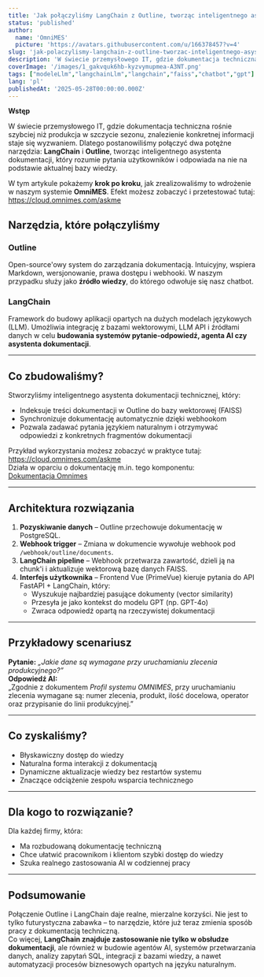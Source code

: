 ```yaml
---
title: 'Jak połączyliśmy LangChain z Outline, tworząc inteligentnego asystenta dokumentacji w OmniMES - nowoczesny chatbot'
status: 'published'
author:
  name: 'OmniMES'
  picture: 'https://avatars.githubusercontent.com/u/166378457?v=4'
slug: 'jak-polaczylismy-langchain-z-outline-tworzac-inteligentnego-asystenta-dokumentacji-w-omnimes-nowoczesny-chatbot'
description: 'W świecie przemysłowego IT, gdzie dokumentacja techniczna rośnie szybciej niż produkcja w szczycie sezonu, znalezienie konkretnej informacji staje się wyzwaniem. Dlatego postanowiliśmy połączyć dwa potężne narzędzia: LangChain i Outline, tworząc inteligentnego asystenta dokumentacji, który rozumie pytania użytkowników i odpowiada na nie na podstawie aktualnej bazy wiedzy.'
coverImage: '/images/1_gakvquk6hb-kyzvymupmea-A3NT.png'
tags: ["modeleLlm","langchainLlm","langchain","faiss","chatbot","gpt"]
lang: 'pl'
publishedAt: '2025-05-28T00:00:00.000Z'
---
```


**Wstęp**

W świecie przemysłowego IT, gdzie dokumentacja techniczna rośnie szybciej niż produkcja w szczycie sezonu, znalezienie konkretnej informacji staje się wyzwaniem. Dlatego postanowiliśmy połączyć dwa potężne narzędzia: **LangChain** i **Outline**, tworząc inteligentnego asystenta dokumentacji, który rozumie pytania użytkowników i odpowiada na nie na podstawie aktualnej bazy wiedzy.

W tym artykule pokażemy **krok po kroku**, jak zrealizowaliśmy to wdrożenie w naszym systemie **OmniMES**. Efekt możesz zobaczyć i przetestować tutaj:\
<https://cloud.omnimes.com/askme>

## Narzędzia, które połączyliśmy

### **Outline**

Open-source'owy system do zarządzania dokumentacją. Intuicyjny, wspiera Markdown, wersjonowanie, prawa dostępu i webhooki. W naszym przypadku służy jako **źródło wiedzy**, do którego odwołuje się nasz chatbot.

### **LangChain**

Framework do budowy aplikacji opartych na dużych modelach językowych (LLM). Umożliwia integrację z bazami wektorowymi, LLM API i źródłami danych w celu **budowania systemów pytanie-odpowiedź, agenta AI czy asystenta dokumentacji**.

---

## Co zbudowaliśmy?

Stworzyliśmy inteligentnego asystenta dokumentacji technicznej, który:

- Indeksuje treści dokumentacji w Outline do bazy wektorowej (FAISS)
- Synchronizuje dokumentację automatycznie dzięki webhookom
- Pozwala zadawać pytania językiem naturalnym i otrzymywać odpowiedzi z konkretnych fragmentów dokumentacji

Przykład wykorzystania możesz zobaczyć w praktyce tutaj:\
<https://cloud.omnimes.com/askme>\
Działa w oparciu o dokumentację m.in. tego komponentu:\
[Dokumentacja Omnimes](https://docs.omnimes.com/s/1c357062-fcc1-4fbe-a88e-09285cda6e02/doc/wstep-XMdRkBsh9c)

---

## Architektura rozwiązania

1. **Pozyskiwanie danych** – Outline przechowuje dokumentację w PostgreSQL.
2. **Webhook trigger** – Zmiana w dokumencie wywołuje webhook pod `/webhook/outline/documents`.
3. **LangChain pipeline** – Webhook przetwarza zawartość, dzieli ją na chunk'i i aktualizuje wektorową bazę danych FAISS.
4. **Interfejs użytkownika** – Frontend Vue (PrimeVue) kieruje pytania do API FastAPI + LangChain, który:
   - Wyszukuje najbardziej pasujące dokumenty (vector similarity)
   - Przesyła je jako kontekst do modelu GPT (np. GPT-4o)
   - Zwraca odpowiedź opartą na rzeczywistej dokumentacji

---

## Przykładowy scenariusz

**Pytanie:** *„Jakie dane są wymagane przy uruchamianiu zlecenia produkcyjnego?”*\
**Odpowiedź AI:**\
„Zgodnie z dokumentem *Profil systemu OMNIMES*, przy uruchamianiu zlecenia wymagane są: numer zlecenia, produkt, ilość docelowa, operator oraz przypisanie do linii produkcyjnej.”

---

## Co zyskaliśmy?

- Błyskawiczny dostęp do wiedzy
- Naturalna forma interakcji z dokumentacją
- Dynamiczne aktualizacje wiedzy bez restartów systemu
- Znaczące odciążenie zespołu wsparcia technicznego

---

## Dla kogo to rozwiązanie?

Dla każdej firmy, która:

- Ma rozbudowaną dokumentację techniczną
- Chce ułatwić pracownikom i klientom szybki dostęp do wiedzy
- Szuka realnego zastosowania AI w codziennej pracy

---

## Podsumowanie

Połączenie Outline i LangChain daje realne, mierzalne korzyści. Nie jest to tylko futurystyczna zabawka – to narzędzie, które już teraz zmienia sposób pracy z dokumentacją techniczną.\
Co więcej, **LangChain znajduje zastosowanie nie tylko w obsłudze dokumentacji**, ale również w budowie agentów AI, systemów przetwarzania danych, analizy zapytań SQL, integracji z bazami wiedzy, a nawet automatyzacji procesów biznesowych opartych na języku naturalnym.